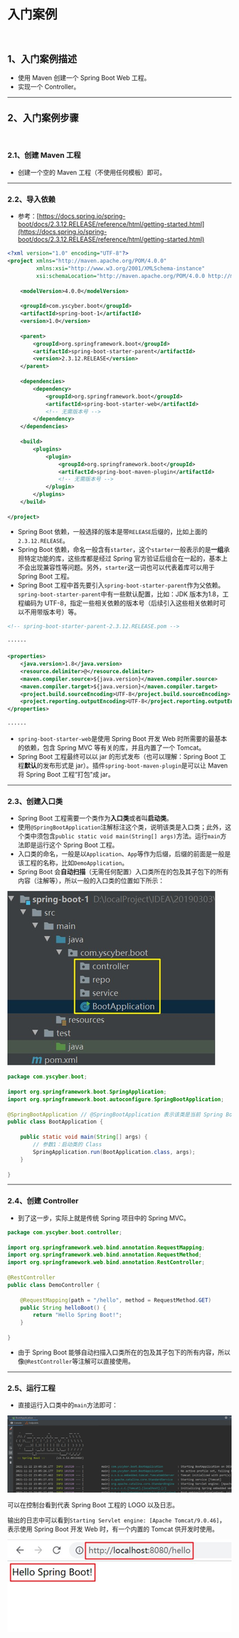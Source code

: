 # 入门案例

<br/>

## 1、入门案例描述

- 使用 Maven 创建一个 Spring Boot Web 工程。
- 实现一个 Controller。

---

## 2、入门案例步骤

<br/>

### 2.1、创建 Maven 工程

- 创建一个空的 Maven 工程（不使用任何模板）即可。

---

### 2.2、导入依赖

- 参考：[https://docs.spring.io/spring-boot/docs/2.3.12.RELEASE/reference/html/getting-started.html](https://docs.spring.io/spring-boot/docs/2.3.12.RELEASE/reference/html/getting-started.html)



```xml
<?xml version="1.0" encoding="UTF-8"?>
<project xmlns="http://maven.apache.org/POM/4.0.0"
         xmlns:xsi="http://www.w3.org/2001/XMLSchema-instance"
         xsi:schemaLocation="http://maven.apache.org/POM/4.0.0 http://maven.apache.org/xsd/maven-4.0.0.xsd">
    
    <modelVersion>4.0.0</modelVersion>

    <groupId>com.yscyber.boot</groupId>
    <artifactId>spring-boot-1</artifactId>
    <version>1.0</version>

    <parent>
        <groupId>org.springframework.boot</groupId>
        <artifactId>spring-boot-starter-parent</artifactId>
        <version>2.3.12.RELEASE</version>
    </parent>

    <dependencies>
        <dependency>
            <groupId>org.springframework.boot</groupId>
            <artifactId>spring-boot-starter-web</artifactId>
            <!-- 无需版本号 -->
        </dependency>
    </dependencies>

    <build>
        <plugins>
            <plugin>
                <groupId>org.springframework.boot</groupId>
                <artifactId>spring-boot-maven-plugin</artifactId>
                <!-- 无需版本号 -->
            </plugin>
        </plugins>
    </build>

</project>
```



- Spring Boot 依赖，一般选择的版本是带`RELEASE`后缀的，比如上面的`2.3.12.RELEASE`。
- Spring Boot 依赖，命名一般含有`starter`，这个`starter`一般表示的是**一组**承担特定功能的库，这些库都是经过 Spring 官方验证后组合在一起的，基本上不会出现兼容性等问题。另外，`starter`这一词也可以代表着库可以用于 Spring Boot 工程。
- Spring Boot 工程中首先要引入`spring-boot-starter-parent`作为父依赖。`spring-boot-starter-parent`中有一些默认配置，比如：JDK 版本为1.8，工程编码为 UTF-8，指定一些相关依赖的版本号（后续引入这些相关依赖时可以不用带版本号）等。



```xml
<!-- spring-boot-starter-parent-2.3.12.RELEASE.pom -->

······

<properties>
    <java.version>1.8</java.version>
    <resource.delimiter>@</resource.delimiter>
    <maven.compiler.source>${java.version}</maven.compiler.source>
    <maven.compiler.target>${java.version}</maven.compiler.target>
    <project.build.sourceEncoding>UTF-8</project.build.sourceEncoding>
    <project.reporting.outputEncoding>UTF-8</project.reporting.outputEncoding>
</properties>

······
```



- `spring-boot-starter-web`是使用 Spring Boot 开发 Web 时所需要的最基本的依赖，包含 Spring MVC 等有关的库，并且内置了一个 Tomcat。
- Spring Boot 工程最终可以以 jar 的形式发布（也可以理解：Spring Boot 工程**默认**的发布形式是 jar）。插件`spring-boot-maven-plugin`是可以让 Maven 将 Spring Boot 工程“打包”成 jar。

---

### 2.3、创建入口类

- Spring Boot 工程需要一个类作为**入口类**或者叫**启动类**。
- 使用`@SpringBootApplication`注解标注这个类，说明该类是入口类；此外，这个类中须包含`public static void main(String[] args)`方法。运行`main`方法即是运行这个 Spring Boot 工程。
- 入口类的命名，一般是以`Application`、`App`等作为后缀，后缀的前面是一般是该工程的名称，比如`DemoApplication`。
- Spring Boot 会**自动扫描**（无需任何配置）入口类所在的包及其子包下的所有内容（注解等），所以一般的入口类的位置如下所示：



![1](0d17c445-0a3b-4892-953f-b329e9a785ce/1.jpg)



```java
package com.yscyber.boot;

import org.springframework.boot.SpringApplication;
import org.springframework.boot.autoconfigure.SpringBootApplication;

@SpringBootApplication // @SpringBootApplication 表示该类是当前 Spring Boot 工程的 入口类/启动类
public class BootApplication {

    public static void main(String[] args) {
        // 参数1：启动类的 Class
        SpringApplication.run(BootApplication.class, args);
    }

}
```

---

### 2.4、创建 Controller

- 到了这一步，实际上就是传统 Spring 项目中的 Spring MVC。



```java
package com.yscyber.boot.controller;

import org.springframework.web.bind.annotation.RequestMapping;
import org.springframework.web.bind.annotation.RequestMethod;
import org.springframework.web.bind.annotation.RestController;

@RestController
public class DemoController {

    @RequestMapping(path = "/hello", method = RequestMethod.GET)
    public String helloBoot() {
        return "Hello Spring Boot!";
    }

}
```



- 由于 Spring Boot 能够自动扫描入口类所在的包及其子包下的所有内容，所以像`@RestController`等注解可以直接使用。

---

### 2.5、运行工程

- 直接运行入口类中的`main`方法即可：



![2](0d17c445-0a3b-4892-953f-b329e9a785ce/2.jpg)



可以在控制台看到代表 Spring Boot 工程的 LOGO 以及日志。

输出的日志中可以看到`Starting Servlet engine: [Apache Tomcat/9.0.46]`，表示使用 Spring Boot 开发 Web 时，有一个内置的 Tomcat 供开发时使用。



![3](0d17c445-0a3b-4892-953f-b329e9a785ce/3.jpg)